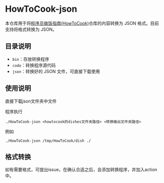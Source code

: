 # HowToCook-json

本仓库用于将[程序员做饭指南(HowToCook)](https://github.com/Anduin2017/HowToCook)仓库的内容转换为 JSON 格式。目前支持将格式转换为 JSON。

## 目录说明

- `bin`：存放转换程序
- `code`：转换程序源代码
- `json`：转换好的 JSON 文件，可直接下载使用

## 使用说明

直接下载json文件夹中文件

程序执行

```
./HowToCook-json <howtocook的dishes文件夹路径> <转换输出文件夹路径>
```
例如
```
./HowToCook-json /tmp/HowToCook/dish ./
```

## 格式转换

如有需要格式，可提出issue，在确认合适之后，会添加转换程序，并加入action中。
